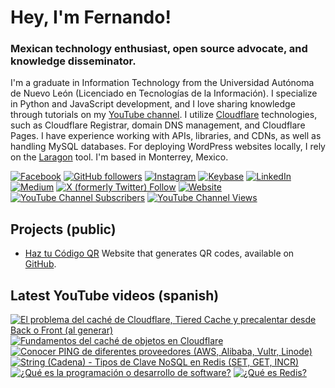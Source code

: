 # Hey, I'm Fernando!

### Mexican technology enthusiast, open source advocate, and knowledge disseminator.
I'm a graduate in Information Technology from the Universidad Autónoma de Nuevo León (Licenciado en Tecnologías de la Información). I specialize in Python and JavaScript development, and I love sharing knowledge through tutorials on my [YouTube channel](https://www.youtube.com/fernandodilland). I utilize [Cloudflare](https://github.com/cloudflare) technologies, such as Cloudflare Registrar, domain DNS management, and Cloudflare Pages. I have experience working with APIs, libraries, and CDNs, as well as handling MySQL databases. For deploying WordPress websites locally, I rely on the [Laragon](https://github.com/leokhoa/laragon) tool. I'm based in Monterrey, Mexico.

[![Facebook](https://img.shields.io/badge/Connect-@fernandodilland-1877F2?style=social&logo=facebook)](https://www.facebook.com/profile.php?id=100076957804767)
[![GitHub followers](https://img.shields.io/github/followers/fernandodilland?label=Follow&style=social)](https://github.com/fernandodilland)
[![Instagram](https://img.shields.io/badge/Follow-@fernandodilland-E4405F?style=social&logo=instagram)](https://instagram.com/fernandodilland)
[![Keybase](https://img.shields.io/badge/Verify-@fernandodilland-33A0FF?style=social&logo=keybase)](https://keybase.io/fernandodilland)
[![LinkedIn](https://img.shields.io/badge/Connect-@fernandodilland-0A66C2?style=social&logo=linkedin)](https://www.linkedin.com/in/fernandodilland)
[![Medium](https://img.shields.io/badge/Read-@fernandodilland-000000?style=social&logo=medium)](https://medium.com/@fernandodilland)
[![X (formerly Twitter) Follow](https://img.shields.io/twitter/follow/fernandodilland?style=social)](https://twitter.com/fernandodilland)
[![Website](https://img.shields.io/badge/Visit-fernandodilland.com-FF7139?style=social&logo=firefox)](https://fernandodilland.com/)
[![YouTube Channel Subscribers](https://img.shields.io/youtube/channel/subscribers/UCvu9lyZixV1Ob06Wvh0dnNw?style=social)](https://www.youtube.com/c/FernandoDilland)
[![YouTube Channel Views](https://img.shields.io/youtube/channel/views/UCvu9lyZixV1Ob06Wvh0dnNw?style=social)](https://www.youtube.com/c/FernandoDilland)

## Projects (public)
- [Haz tu Código QR](https://hazqr.com/) Website that generates QR codes, available on [GitHub](https://github.com/fernandodilland/hazqr).

## Latest YouTube videos (spanish)
<!-- BEGIN YOUTUBE-CARDS -->
[![El problema del caché de Cloudflare, Tiered Cache y precalentar desde Back o Front (al generar)](https://ytcards.demolab.com/?id=3bieXCZ98e0&title=El+problema+del+cach%C3%A9+de+Cloudflare%2C+Tiered+Cache+y+precalentar+desde+Back+o+Front+%28al+generar%29&lang=en&timestamp=1755702006&background_color=%230d1117&title_color=%23ffffff&stats_color=%23dedede&max_title_lines=1&width=250&border_radius=5 "El problema del caché de Cloudflare, Tiered Cache y precalentar desde Back o Front (al generar)")](https://www.youtube.com/watch?v=3bieXCZ98e0)
[![Fundamentos del caché de objetos en Cloudflare](https://ytcards.demolab.com/?id=1EoP_gOWY-I&title=Fundamentos+del+cach%C3%A9+de+objetos+en+Cloudflare&lang=en&timestamp=1755623023&background_color=%230d1117&title_color=%23ffffff&stats_color=%23dedede&max_title_lines=1&width=250&border_radius=5 "Fundamentos del caché de objetos en Cloudflare")](https://www.youtube.com/watch?v=1EoP_gOWY-I)
[![Conocer PING de diferentes proveedores (AWS, Alibaba, Vultr, Linode)](https://ytcards.demolab.com/?id=W-65P6CLwfI&title=Conocer+PING+de+diferentes+proveedores+%28AWS%2C+Alibaba%2C+Vultr%2C+Linode%29&lang=en&timestamp=1755489751&background_color=%230d1117&title_color=%23ffffff&stats_color=%23dedede&max_title_lines=1&width=250&border_radius=5 "Conocer PING de diferentes proveedores (AWS, Alibaba, Vultr, Linode)")](https://www.youtube.com/watch?v=W-65P6CLwfI)
[![String (Cadena) - Tipos de Clave NoSQL en Redis (SET, GET,  INCR)](https://ytcards.demolab.com/?id=mh8SxxmjtAE&title=String+%28Cadena%29+-+Tipos+de+Clave+NoSQL+en+Redis+%28SET%2C+GET%2C++INCR%29&lang=en&timestamp=1751957414&background_color=%230d1117&title_color=%23ffffff&stats_color=%23dedede&max_title_lines=1&width=250&border_radius=5 "String (Cadena) - Tipos de Clave NoSQL en Redis (SET, GET,  INCR)")](https://www.youtube.com/watch?v=mh8SxxmjtAE)
[![¿Qué es la programación o desarrollo de software?](https://ytcards.demolab.com/?id=pWx5DNQmmus&title=%C2%BFQu%C3%A9+es+la+programaci%C3%B3n+o+desarrollo+de+software%3F&lang=en&timestamp=1751737881&background_color=%230d1117&title_color=%23ffffff&stats_color=%23dedede&max_title_lines=1&width=250&border_radius=5 "¿Qué es la programación o desarrollo de software?")](https://www.youtube.com/watch?v=pWx5DNQmmus)
[![¿Qué es Redis?](https://ytcards.demolab.com/?id=O4lwWwtZQ9g&title=%C2%BFQu%C3%A9+es+Redis%3F&lang=en&timestamp=1751737722&background_color=%230d1117&title_color=%23ffffff&stats_color=%23dedede&max_title_lines=1&width=250&border_radius=5 "¿Qué es Redis?")](https://www.youtube.com/watch?v=O4lwWwtZQ9g)
<!-- END YOUTUBE-CARDS -->

